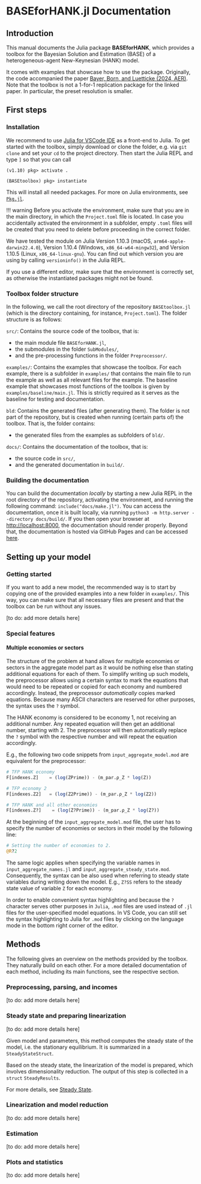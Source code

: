 # BASEforHANK.jl Documentation

## Introduction

This manual documents the Julia package **BASEforHANK**, which provides a toolbox for the Bayesian Solution and Estimation (BASE) of a heterogeneous-agent New-Keynesian (HANK) model.

It comes with examples that showcase how to use the package. Originally, the code accompanied the paper [Bayer, Born, and Luetticke (2024, AER)](https://www.aeaweb.org/articles?id=10.1257/aer.20201875). Note that the toolbox is not a 1-for-1 replication package for the linked paper. In particular, the preset resolution is smaller.

## First steps

### Installation

We recommend to use [Julia for VSCode IDE](https://www.julia-vscode.org) as a front-end to Julia. To get started with the toolbox, simply download or clone the folder, e.g. via `git clone` and set your `cd` to the project directory. Then start the Julia REPL and type `]` so that you can call
```julia-repl
(v1.10) pkg> activate .

(BASEtoolbox) pkg> instantiate
```
This will install all needed packages. For more on Julia environments, see [`Pkg.jl`](https://julialang.github.io/Pkg.jl/v1/environments/#Using-someone-else's-project).

!!! warning
    Before you activate the environment, make sure that you are in the main directory, in which the `Project.toml` file is located. In case you accidentally activated the environment in a subfolder, empty `.toml` files will be created that you need to delete before proceeding in the correct folder.

We have tested the module on Julia Version 1.10.3 (macOS, `arm64-apple-darwin22.4.0`), Version 1.10.4 (Windows, `x86_64-w64-mingw32`), and Version 1.10.5 (Linux, `x86_64-linux-gnu`). You can find out which version you are using by calling `versioninfo()` in the Julia REPL.

If you use a different editor, make sure that the environment is correctly set, as otherwise the instantiated packages might not be found.

### Toolbox folder structure

In the following, we call the root directory of the repository `BASEtoolbox.jl` (which is the directory containing, for instance, `Project.toml`). The folder structure is as follows:

`src/`: Contains the source code of the toolbox, that is:
- the main module file `BASEforHANK.jl`,
- the submodules in the folder `SubModules/`,
- and the pre-processing functions in the folder `Preprocessor/`.

`examples/`: Contains the examples that showcase the toolbox. For each example, there is a subfolder in `examples/` that contains the main file to run the example as well as all relevant files for the example. The baseline example that showcases most functions of the toolbox is given by `examples/baseline/main.jl`. This is strictly required as it serves as the baseline for testing and documentation.

`bld`: Contains the generated files (after generating them). The folder is not part of the repository, but is created when running (certain parts of) the toolbox. That is, the folder contains:
- the generated files from the examples as subfolders of `bld/`.

`docs/`: Contains the documentation of the toolbox, that is:
- the source code in `src/`,
- and the generated documentation in `build/`.

### Building the documentation

You can build the documentation *locally* by starting a new Julia REPL in the root directory of the repository, activating the environment, and running the following command: `include("docs/make.jl")`. You can access the documentation, once it is built locally, via running `python3 -m http.server --directory docs/build/`. If you then open your browser at [http://localhost:8000](http://localhost:8000), the documentation should render properly. Beyond that, the documentation is hosted via GitHub Pages and can be accessed [here](https://hildebrandecon.github.io/BASEtoolbox.jl/).

## Setting up your model

### Getting started

If you want to add a new model, the recommended way is to start by copying one of the provided examples into a new folder in `examples/`. This way, you can make sure that all necessary files are present and that the toolbox can be run without any issues.

[to do: add more details here]

### Special features

#### Multiple economies or sectors

The structure of the problem at hand allows for multiple economies or sectors in the aggregate model part as it would be nothing else than stating additional equations for each of them. To simplify writing up such models, the preprocessor allows using a certain syntax to mark the equations that would need to be repeated or copied for each economy and numbered accordingly. Instead, the preprocessor _automatically_ copies marked equations. Because many ASCII characters are reserved for other purposes, the syntax uses the `?` symbol.

The HANK economy is considered to be economy 1, not receiving an additional number. Any repeated equation will then get an additional number, starting with 2. The preprocessor will then automatically replace the `?` symbol with the respective number and will repeat the equation accordingly.

E.g., the following two code snippets from `input_aggregate_model.mod` are equivalent for the preprocessor:

```julia
# TFP HANK economy
F[indexes.Z]    = (log(ZPrime)) - (m_par.ρ_Z * log(Z))

# TFP economy 2
F[indexes.Z2]   = (log(Z2Prime)) - (m_par.ρ_Z * log(Z2))
```
```julia
# TFP HANK and all other economies
F[indexes.Z?]    = (log(Z?Prime)) - (m_par.ρ_Z * log(Z?))
```

At the beginning of the `input_aggregate_model.mod` file, the user has to specify the number of economies or sectors in their model by the following line:
```julia
# Setting the number of economies to 2.
@R?2
```

The same logic applies when specifying the variable names in `input_aggregate_names.jl` and `input_aggregate_steady_state.mod`. Consequently, the syntax can be also used when referring to steady state variables during writing down the model. E.g., ```Z?SS``` refers to the steady state value of variable `Z` for each economy.

In order to enable convenient syntax highlighting and because the `?` character serves other purposes in `Julia`, `.mod` files are used instead of `.jl` files for the user-specified model equations. In VS Code, you can still set the syntax highlighting to Julia for `.mod` files by clicking on the language mode in the bottom right corner of the editor.

## Methods

The following gives an overview on the methods provided by the toolbox. They naturally build on each other. For a more detailed documentation of each method, including its main functions, see the respective section.

### Preprocessing, parsing, and incomes

[to do: add more details here]

### Steady state and preparing linearization

[to do: add more details here]

Given model and parameters, this method computes the steady state of the model, i.e. the stationary equilibrium. It is summarized in a `SteadyStateStruct`.

Based on the steady state, the linearization of the model is prepared, which involves dimensionality reduction. The output of this step is collected in a `struct` `SteadyResults`.

For more details, see [Steady State](SteadyState.md).

### Linearization and model reduction

[to do: add more details here]

### Estimation

[to do: add more details here]

### Plots and statistics

[to do: add more details here]
